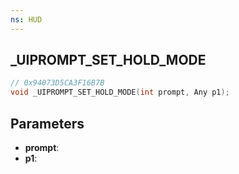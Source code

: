 ```yaml
---
ns: HUD
---
```

## _UIPROMPT_SET_HOLD_MODE

```c
// 0x94073D5CA3F16B7B
void _UIPROMPT_SET_HOLD_MODE(int prompt, Any p1);
```

## Parameters
* **prompt**:
* **p1**:
